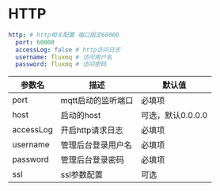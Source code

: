 
# HTTP

```YAML
http: # http相关配置 端口固定60000
  port: 60000
  accessLog: false # http访问日志
  username: fluxmq # 访问用户名
  password: fluxmq # 访问密码
```
| 参数名 | 描述 | 默认值          |
| --- | --- |--------------|
| port | mqtt启动的监听端口 | 必填项          |
| host | 启动的host | 可选，默认0.0.0.0 |
| accessLog | 开启http请求日志 | 必填项          |
| username | 管理后台登录用户名 | 必填项          |
| password | 管理后台登录密码 | 必填项          |
| ssl | ssl参数配置 | 可选           |
